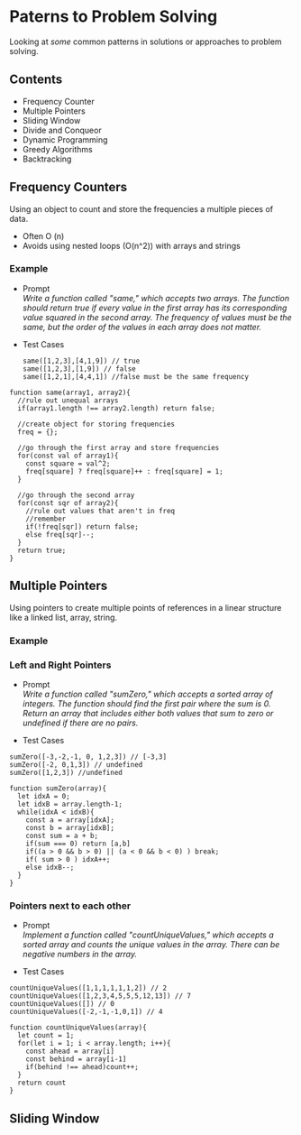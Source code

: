 # **Paterns to Problem Solving**
Looking at _some_ common patterns in solutions or approaches to problem solving.

## Contents
- Frequency Counter
- Multiple Pointers
- Sliding Window
- Divide and Conqueor
- Dynamic Programming
- Greedy Algorithms
- Backtracking

## **Frequency Counters**
Using an object to count and store the frequencies a multiple pieces of data.
- Often O (n)
- Avoids using nested loops (O(n^2)) with arrays and strings

### Example
- Prompt<br>
_Write a function called "same," which accepts two arrays. The function should return true if every value in the first array has its corresponding value squared in the second array. The frequency of values must be the same, but the order of the values in each array does not matter._<br>

- Test Cases
   ```
   same([1,2,3],[4,1,9]) // true
   same([1,2,3],[1,9]) // false
   same([1,2,1],[4,4,1]) //false must be the same frequency
   ```

```
function same(array1, array2){
  //rule out unequal arrays
  if(array1.length !== array2.length) return false;

  //create object for storing frequencies
  freq = {};

  //go through the first array and store frequencies
  for(const val of array1){
    const square = val^2;
    freq[square] ? freq[square]++ : freq[square] = 1;
  }

  //go through the second array
  for(const sqr of array2){
    //rule out values that aren't in freq
    //remember
    if(!freq[sqr]) return false;
    else freq[sqr]--;
  }
  return true;
}
```

## **Multiple Pointers**
Using pointers to create multiple points of references in a linear structure like a linked list, array, string.

### Example
### Left and Right Pointers
- Prompt<br>
_Write a function called "sumZero," which accepts a sorted array of integers. The function should find the first pair where the sum is 0. Return an array that includes either both values that sum to zero or undefined if there are no pairs._


- Test Cases
```
sumZero([-3,-2,-1, 0, 1,2,3]) // [-3,3]
sumZero([-2, 0,1,3]) // undefined
sumZero([1,2,3]) //undefined
```

```
function sumZero(array){
  let idxA = 0;
  let idxB = array.length-1;
  while(idxA < idxB){
    const a = array[idxA];
    const b = array[idxB];
    const sum = a + b;
    if(sum === 0) return [a,b]
    if((a > 0 && b > 0) || (a < 0 && b < 0) ) break;
    if( sum > 0 ) idxA++;
    else idxB--;
  }
}

```

### Pointers next to each other
- Prompt<br>
_Implement a function called "countUniqueValues," which accepts a sorted array and counts the unique values in the array. There can be negative numbers in the array._

- Test Cases
```
countUniqueValues([1,1,1,1,1,1,2]) // 2
countUniqueValues([1,2,3,4,5,5,5,12,13]) // 7
countUniqueValues([]) // 0
countUniqueValues([-2,-1,-1,0,1]) // 4
```

```
function countUniqueValues(array){
  let count = 1;
  for(let i = 1; i < array.length; i++){
    const ahead = array[i]
    const behind = array[i-1]
    if(behind !== ahead)count++;
  }
  return count
}
```

## **Sliding Window**
